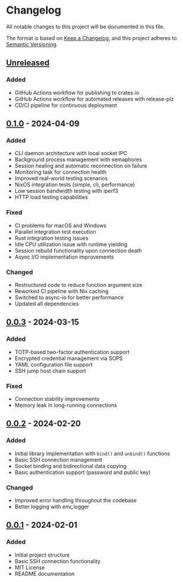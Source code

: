 # Changelog

All notable changes to this project will be documented in this file.

The format is based on [Keep a Changelog](https://keepachangelog.com/en/1.0.0/), and
this project adheres to [Semantic Versioning](https://semver.org/spec/v2.0.0.html).

## [Unreleased]

### Added

- GitHub Actions workflow for publishing to crates.io
- GitHub Actions workflow for automated releases with release-plz
- CD/CI pipeline for continuous deployment

## [0.1.0] - 2024-04-09

### Added

- CLI daemon architecture with local socket IPC
- Background process management with semaphores
- Session healing and automatic reconnection on failure
- Monitoring task for connection health
- Improved real-world testing scenarios
- NixOS integration tests (simple, cli, performance)
- Low session bandwidth testing with iperf3
- HTTP load testing capabilities

### Fixed

- CI problems for macOS and Windows
- Parallel integration test execution
- Rust integration testing issues
- Idle CPU utilization issue with runtime yielding
- Session rebuild functionality upon connection death
- Async I/O implementation improvements

### Changed

- Restructured code to reduce function argument size
- Reworked CI pipeline with Nix caching
- Switched to async-io for better performance
- Updated all dependencies

## [0.0.3] - 2024-03-15

### Added

- TOTP-based two-factor authentication support
- Encrypted credential management via SOPS
- YAML configuration file support
- SSH jump host chain support

### Fixed

- Connection stability improvements
- Memory leak in long-running connections

## [0.0.2] - 2024-02-20

### Added

- Initial library implementation with `bind()` and `unbind()` functions
- Basic SSH connection management
- Socket binding and bidirectional data copying
- Basic authentication support (password and public key)

### Changed

- Improved error handling throughout the codebase
- Better logging with env_logger

## [0.0.1] - 2024-02-01

### Added

- Initial project structure
- Basic SSH connection functionality
- MIT License
- README documentation

[0.0.1]: https://github.com/Xyhlon/SSHBind/releases/tag/v0.0.1
[0.0.2]: https://github.com/Xyhlon/SSHBind/compare/v0.0.1...v0.0.2
[0.0.3]: https://github.com/Xyhlon/SSHBind/compare/v0.0.2...v0.0.3
[0.1.0]: https://github.com/Xyhlon/SSHBind/compare/v0.0.3...v0.1.0
[unreleased]: https://github.com/Xyhlon/SSHBind/compare/v0.1.0...HEAD
